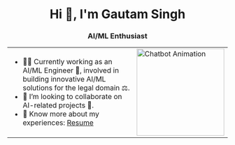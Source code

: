 <h1 align="center">Hi 👋, I'm Gautam Singh</h1>  
<h3 align="center">AI/ML Enthusiast</h3>  

<table align="center">
  <tr>
    <td>
      <ul>
        <li>🧑‍💻 Currently working as an AI/ML Engineer 🤖, involved in building innovative AI/ML solutions for the legal domain ⚖️.</li>
        <li>👯 I’m looking to collaborate on AI-related projects 🚀.</li>
        <li>📄 Know more about my experiences: <a href="https://drive.google.com/file/d/1bW8lQIAWfV6pcwcoX-bMgaaVugOOwo2Y/view?usp=sharing" target="_blank">Resume</a></li>
      </ul>
    </td>
    <td>
      <img src="[DIRECT_LINK_TO_YOUR_GIF](https://www.google.com/url?sa=i&url=https%3A%2F%2Fdribbble.com%2Fshots%2F22738759-Loader-for-a-ChatBot-GIF-bot-development-chat-GPT-AI-chatbot&psig=AOvVaw3jSu7fbQRuHaiaNS8hF51Q&ust=1728207409837000&source=images&cd=vfe&opi=89978449&ved=0CBMQjRxqFwoTCKDEirj49ogDFQAAAAAdAAAAABAt)" alt="Chatbot Animation" width="200"/>
    </td>
  </tr>
</table>
